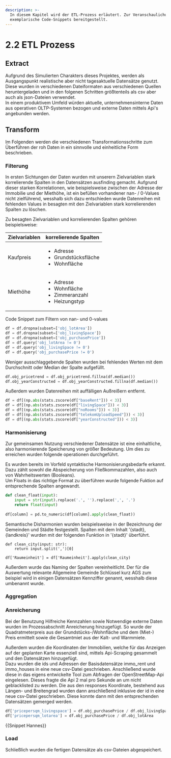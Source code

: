 ```yaml
---
description: >-
  In diesem Kapitel wird der ETL-Prozess erläutert. Zur Veranschaulichung werden
  exemplarische Code-Snippets bereitgestellt.
---
```


# 2.2 ETL Prozess

## Extract

Aufgrund des Simulierten Charakters dieses Projektes, werden als Ausgangspunkt realistische aber nicht tagesaktuelle Datensätze genutzt. Diese wurden in verschiedenen Dateiformaten aus verschiedenen Quellen heruntergeladen und in den folgenen Schritten größtenteils als csv aber auch als json-Dateien verwendet. \
In einem produktivem Umfeld würden aktuelle, unternehmensinterne Daten aus operativen OLTP-Systemen bezogen und externe Daten mittels Api's angebunden werden.&#x20;

## Transform

Im Folgenden werden die verschiedenen Transformationsschritte zum Überführen der roh Daten in ein sinnvolle und einheitliche Form beschrieben.

### Filterung

In ersten Sichtungen der Daten wurden mit unserern Zielvariablen stark korrelierende Spalten in den Datensätzen ausfinding gemacht. Aufgrund dieser starken Korrelationen, wie beispielsweise zwischen der Adresse der Immobilie und der Miethöhe, ist ein befüllen vorhandener nan- / 0-Values nicht zielführend, wesshalb sich dazu entschieden wurde Datenreihen mit fehlenden Values in besagten mit den Zielvariablen stark korrelierenden Spalten zu löschen.&#x20;

Zu besagten Zielvariablen und korrelierenden Spalten gehören beispielsweise:&#x20;

| Zielvariablen | korrelierende Spalten                                                                 |
| ------------- | ------------------------------------------------------------------------------------- |
| Kaufpreis     | <ul><li>Adresse</li><li>Grundstücksfläche</li><li>Wohnfläche</li></ul>                |
| Miethöhe      | <ul><li>Adresse</li><li>Wohnfläche</li><li>Zimmeranzahl</li><li>Heizungstyp</li></ul> |

Code Snippet zum Filtern von nan- und 0-values

```python
df = df.dropna(subset=['obj_lotArea'])
df = df.dropna(subset=['obj_livingSpace'])
df = df.dropna(subset=['obj_purchasePrice'])
df = df.query('obj_lotArea != 0')
df = df.query('obj_livingSpace != 0')
df = df.query('obj_purchasePrice != 0')
```

Weniger ausschlaggebende Spalten wurden bei fehlenden Werten mit dem Durchschnitt oder Median der Spalte aufgefüllt.&#x20;

```python
df.obj_pricetrend = df.obj_pricetrend.fillna(df.median())
df.obj_yearConstructed = df.obj_yearConstructed.fillna(df.median())
```

Außerdem wurden Datenreihen mit auffälligen Außreißern entfernt.

```python
df = df[(np.abs(stats.zscore(df["baseRent"])) < 3)]
df = df[(np.abs(stats.zscore(df["livingSpace"])) < 3)]
df = df[(np.abs(stats.zscore(df["noRooms"])) < 3)]
df = df[(np.abs(stats.zscore(df["telekomUploadSpeed"])) < 3)]
df = df[(np.abs(stats.zscore(df["yearConstructed"])) < 3)]
```

### Harmonisierung

Zur gemeinsamen Nutzung verschiedener Datensätze ist eine einhaltliche, also harmonierende Speicherung von größer Bedeutung. Um dies zu erreichen wurden folgende operationen durchgeführt.

Es wurden bereits im Vorfeld syntaktische Harmonisierungsbedarfe erkannt. Dazu zählt sowohl die Abspeicherung von Fließkommazahlen, also auch von Wahrheitswerten (Booleans).\
Um Floats in das richtige Format zu überführen wurde folgende Fuktion auf entsprechende Spalten angewandt.

```python
def clean_float(input):
    input = str(input).replace('.', '').replace(',', '.')
    return float(input)
    
df[column] = pd.to_numeric(df[column].apply(clean_float))
```

Semantische Disharmonien wurden beispielsweise in der Bezeichnung der Gemeinden und Städte festgestellt. Spalten mit dem Inhalt '{stadt}, {landkreis}' wurden mit der folgenden Funktion in '{stadt}' überführt.

```
def clean_city(input: str):
    return input.split(',')[0]

df['Raumeinheit'] = df['Raumeinheit'].apply(clean_city)
```

Außerdem wurde das Naming der Spalten vereinheitlicht. Der für die Auswertung relevante Allgemeine Gemeinde Schlüssel kurz AGS zum beispiel wird in einigen Datensätzen Kennziffer genannt, wesshalb diese umbenannt wurde.

### Aggregation



### Anreicherung

Bei der Benutzung Hilfreiche Kennzahlen sowie Notwendige externe Daten wurden im Prozessabschnitt Anreicherung hinzugefügt. So wurde der Quadratmeterpreis aus der Grundstücks-/Wohnfläche und dem (Miet-) Preis ermittelt sowie die Gesamtmiet aus der Kalt- und Warmmiete.

Außerdem wurden die Koordinaten der Immobilien, welche für das Anzeigen auf der geplanten Karte essenziell sind, mittels Api-Scraping gesammelt und den Datensätzen hinzugefügt. \
Dazu wurden die ids und Adressen der Basisdatensätze immo\_rent und immo\_houses in eine neue csv-Datei geschrieben. Anschließend wurde diese in das eigens entwickelte Tool zum Abfragen der OpenStreetMap-Api eingelesen. Dieses fragte die Api 2 mal pro Sekunde an um nicht geblacklisted zu werden. Die aus den responses Koordinate, bestehend aus Längen- und Breitengrad wurden dann anschließend inklusive der id in eine neue csv-Datei geschrieben. Diese konnte dann mit den entsprechenden Datensätzen gemerged werden.

```python
df['pricepersqm_livingspace'] = df.obj_purchasePrice / df.obj_livingSpace
df['pricepersqm_lotarea'] = df.obj_purchasePrice / df.obj_lotArea
```

\{{Snippet Hannes\}}

### Load

Schließlich wurden die fertigen Datensätze als csv-Dateien abgespeichert.
